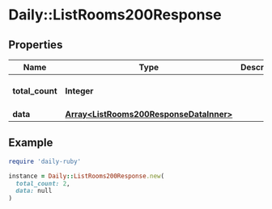 # Daily::ListRooms200Response

## Properties

| Name | Type | Description | Notes |
| ---- | ---- | ----------- | ----- |
| **total_count** | **Integer** |  | [optional][default to 0] |
| **data** | [**Array&lt;ListRooms200ResponseDataInner&gt;**](ListRooms200ResponseDataInner.md) |  | [optional] |

## Example

```ruby
require 'daily-ruby'

instance = Daily::ListRooms200Response.new(
  total_count: 2,
  data: null
)
```

